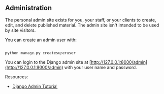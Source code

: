 ## Administration

The personal admin site exists for you, your staff, or your clients to create, edit, and delete published material. The admin site isn't intended to be used by site visitors.

You can create an admin user with:

```shell

python manage.py createsuperuser

```

You can login to the Django admin site at [http://127.0.0.1:8000/admin](http://127.0.0.1:8000/admin) with your user name and password.

Resources:

* [Django Admin Tutorial](https://docs.djangoproject.com/en/3.1/intro/tutorial07/)

